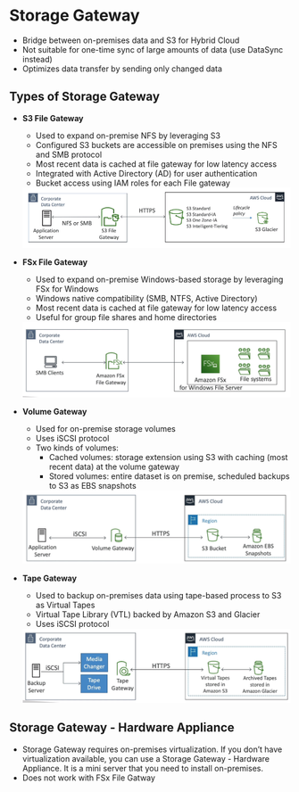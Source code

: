 # Storage Gateway
- Bridge between on-premises data and S3 for Hybrid Cloud
- Not suitable for one-time sync of large amounts of data (use DataSync instead)
- Optimizes data transfer by sending only changed data

## Types of Storage Gateway
- **S3 File Gateway**
  - Used to expand on-premise NFS by leveraging S3
  - Configured S3 buckets are accessible on premises using the NFS and SMB protocol
  - Most recent data is cached at file gateway for low latency access
  - Integrated with Active Directory (AD) for user authentication
  - Bucket access using IAM roles for each File gateway

  <img src=./images/s3fg.png width="500"/>

- **FSx File Gateway**
  - Used to expand on-premise Windows-based storage by leveraging FSx for Windows
  - Windows native compatibility (SMB, NTFS, Active Directory)
  - Most recent data is cached at file gateway for low latency access
  - Useful for group file shares and home directories

  <img src=./images/fsxfg.png width="500"/>

- **Volume Gateway**
  - Used for on-premise storage volumes
  - Uses iSCSI protocol
  - Two kinds of volumes:
    - Cached volumes: storage extension using S3 with caching (most recent data) at the volume gateway
    - Stored volumes: entire dataset is on premise, scheduled backups to S3 as EBS snapshots
  
  <img src=./images/volg.png width="500"/>

- **Tape Gateway**
  - Used to backup on-premises data using tape-based process to S3 as Virtual Tapes
  - Virtual Tape Library (VTL) backed by Amazon S3 and Glacier
  - Uses iSCSI protocol

  <img src=./images/tapg.png width="500"/>

## Storage Gateway - Hardware Appliance
- Storage Gateway requires on-premises virtualization. If you don’t have virtualization available, you can use a Storage Gateway - Hardware Appliance. It is a mini server that you need to install on-premises.
- Does not work with FSx File Gatway

